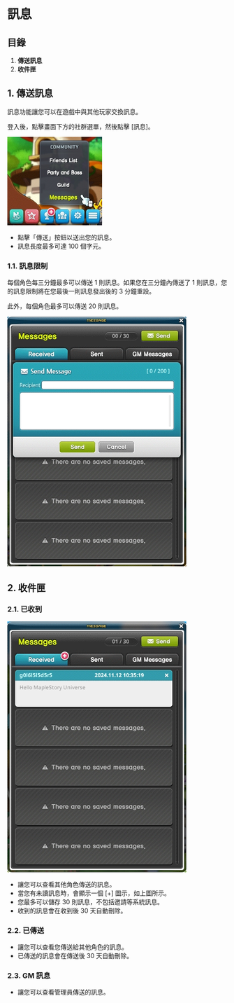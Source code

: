 # 訊息
## 目錄
1.  **傳送訊息**
2.  **收件匣**
## 1. 傳送訊息

訊息功能讓您可以在遊戲中與其他玩家交換訊息。

登入後，點擊畫面下方的社群選單，然後點擊 \[訊息\]。

![](/images/msn-101/beginners-guide/friends-and-guild/image_1747236373117_361.png)

*   點擊「傳送」按鈕以送出您的訊息。
*   訊息長度最多可達 100 個字元。
### 1.1. 訊息限制

每個角色每三分鐘最多可以傳送 1 則訊息。如果您在三分鐘內傳送了 1 則訊息，您的訊息限制將在您最後一則訊息發出後的 3 分鐘重設。

此外，每個角色最多可以傳送 20 則訊息。

![](/images/msn-101/beginners-guide/friends-and-guild/image_1747236373117_932.png)

## 2. 收件匣
### 2.1. 已收到

![](/images/msn-101/beginners-guide/friends-and-guild/image_1747236373117_740.png)

*   讓您可以查看其他角色傳送的訊息。
*   當您有未讀訊息時，會顯示一個 \[+\] 圖示，如上圖所示。
*   您最多可以儲存 30 則訊息，不包括邀請等系統訊息。
*   收到的訊息會在收到後 30 天自動刪除。
### 2.2. 已傳送
*   讓您可以查看您傳送給其他角色的訊息。
*   已傳送的訊息會在傳送後 30 天自動刪除。
### 2.3. GM 訊息
*   讓您可以查看管理員傳送的訊息。